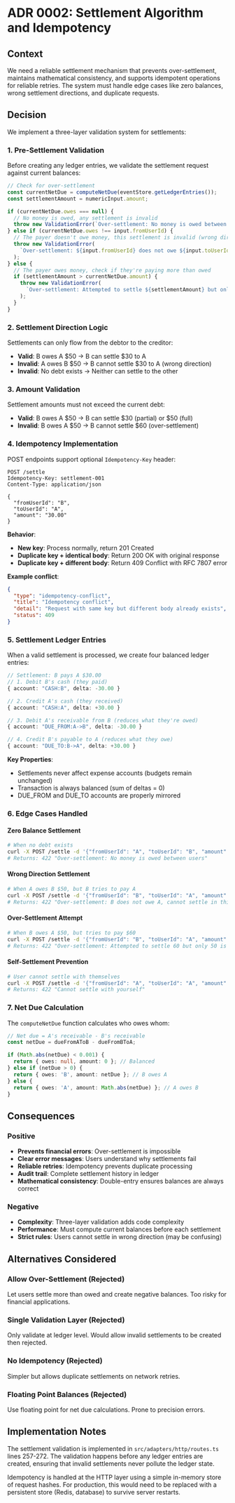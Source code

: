 # ADR 0002: Settlement Algorithm and Idempotency

## Context

We need a reliable settlement mechanism that prevents over-settlement, maintains mathematical consistency, and supports idempotent operations for reliable retries. The system must handle edge cases like zero balances, wrong settlement directions, and duplicate requests.

## Decision

We implement a three-layer validation system for settlements:

### 1. Pre-Settlement Validation

Before creating any ledger entries, we validate the settlement request against current balances:

```typescript
// Check for over-settlement
const currentNetDue = computeNetDue(eventStore.getLedgerEntries());
const settlementAmount = numericInput.amount;

if (currentNetDue.owes === null) {
  // No money is owed, any settlement is invalid
  throw new ValidationError(`Over-settlement: No money is owed between users`);
} else if (currentNetDue.owes !== input.fromUserId) {
  // The payer doesn't owe money, this settlement is invalid (wrong direction)
  throw new ValidationError(
    `Over-settlement: ${input.fromUserId} does not owe ${input.toUserId}, cannot settle in this direction`
  );
} else {
  // The payer owes money, check if they're paying more than owed
  if (settlementAmount > currentNetDue.amount) {
    throw new ValidationError(
      `Over-settlement: Attempted to settle ${settlementAmount} but only ${currentNetDue.amount} is owed`
    );
  }
}
```

### 2. Settlement Direction Logic

Settlements can only flow from the debtor to the creditor:

- **Valid**: B owes A $50 → B can settle $30 to A
- **Invalid**: A owes B $50 → B cannot settle $30 to A (wrong direction)
- **Invalid**: No debt exists → Neither can settle to the other

### 3. Amount Validation

Settlement amounts must not exceed the current debt:

- **Valid**: B owes A $50 → B can settle $30 (partial) or $50 (full)
- **Invalid**: B owes A $50 → B cannot settle $60 (over-settlement)

### 4. Idempotency Implementation

POST endpoints support optional `Idempotency-Key` header:

```http
POST /settle
Idempotency-Key: settlement-001
Content-Type: application/json

{
  "fromUserId": "B",
  "toUserId": "A",
  "amount": "30.00"
}
```

**Behavior**:

- **New key**: Process normally, return 201 Created
- **Duplicate key + identical body**: Return 200 OK with original response
- **Duplicate key + different body**: Return 409 Conflict with RFC 7807 error

**Example conflict**:

```json
{
  "type": "idempotency-conflict",
  "title": "Idempotency conflict",
  "detail": "Request with same key but different body already exists",
  "status": 409
}
```

### 5. Settlement Ledger Entries

When a valid settlement is processed, we create four balanced ledger entries:

```typescript
// Settlement: B pays A $30.00
// 1. Debit B's cash (they paid)
{ account: "CASH:B", delta: -30.00 }

// 2. Credit A's cash (they received)
{ account: "CASH:A", delta: +30.00 }

// 3. Debit A's receivable from B (reduces what they're owed)
{ account: "DUE_FROM:A->B", delta: -30.00 }

// 4. Credit B's payable to A (reduces what they owe)
{ account: "DUE_TO:B->A", delta: +30.00 }
```

**Key Properties**:

- Settlements never affect expense accounts (budgets remain unchanged)
- Transaction is always balanced (sum of deltas = 0)
- DUE_FROM and DUE_TO accounts are properly mirrored

### 6. Edge Cases Handled

#### Zero Balance Settlement

```bash
# When no debt exists
curl -X POST /settle -d '{"fromUserId": "A", "toUserId": "B", "amount": "10.00"}'
# Returns: 422 "Over-settlement: No money is owed between users"
```

#### Wrong Direction Settlement

```bash
# When A owes B $50, but B tries to pay A
curl -X POST /settle -d '{"fromUserId": "B", "toUserId": "A", "amount": "30.00"}'
# Returns: 422 "Over-settlement: B does not owe A, cannot settle in this direction"
```

#### Over-Settlement Attempt

```bash
# When B owes A $50, but tries to pay $60
curl -X POST /settle -d '{"fromUserId": "B", "toUserId": "A", "amount": "60.00"}'
# Returns: 422 "Over-settlement: Attempted to settle 60 but only 50 is owed"
```

#### Self-Settlement Prevention

```bash
# User cannot settle with themselves
curl -X POST /settle -d '{"fromUserId": "A", "toUserId": "A", "amount": "10.00"}'
# Returns: 422 "Cannot settle with yourself"
```

### 7. Net Due Calculation

The `computeNetDue` function calculates who owes whom:

```typescript
// Net due = A's receivable - B's receivable
const netDue = dueFromAToB - dueFromBToA;

if (Math.abs(netDue) < 0.001) {
  return { owes: null, amount: 0 }; // Balanced
} else if (netDue > 0) {
  return { owes: 'B', amount: netDue }; // B owes A
} else {
  return { owes: 'A', amount: Math.abs(netDue) }; // A owes B
}
```

## Consequences

### Positive

- **Prevents financial errors**: Over-settlement is impossible
- **Clear error messages**: Users understand why settlements fail
- **Reliable retries**: Idempotency prevents duplicate processing
- **Audit trail**: Complete settlement history in ledger
- **Mathematical consistency**: Double-entry ensures balances are always correct

### Negative

- **Complexity**: Three-layer validation adds code complexity
- **Performance**: Must compute current balances before each settlement
- **Strict rules**: Users cannot settle in wrong direction (may be confusing)

## Alternatives Considered

### Allow Over-Settlement (Rejected)

Let users settle more than owed and create negative balances. Too risky for financial applications.

### Single Validation Layer (Rejected)

Only validate at ledger level. Would allow invalid settlements to be created then rejected.

### No Idempotency (Rejected)

Simpler but allows duplicate settlements on network retries.

### Floating Point Balances (Rejected)

Use floating point for net due calculations. Prone to precision errors.

## Implementation Notes

The settlement validation is implemented in `src/adapters/http/routes.ts` lines 257-272. The validation happens before any ledger entries are created, ensuring that invalid settlements never pollute the ledger state.

Idempotency is handled at the HTTP layer using a simple in-memory store of request hashes. For production, this would need to be replaced with a persistent store (Redis, database) to survive server restarts.
